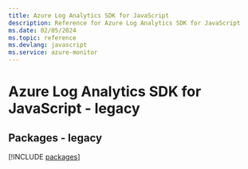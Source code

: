 ```yaml
---
title: Azure Log Analytics SDK for JavaScript
description: Reference for Azure Log Analytics SDK for JavaScript
ms.date: 02/05/2024
ms.topic: reference
ms.devlang: javascript
ms.service: azure-monitor
---
```

# Azure Log Analytics SDK for JavaScript - legacy
## Packages - legacy
[!INCLUDE [packages](log-analytics-index.md)]